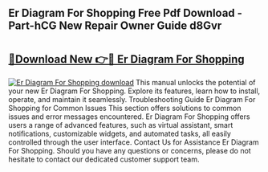## Er Diagram For Shopping Free Pdf Download - Part-hCG New Repair Owner Guide d8Gvr

# <h2><a href="http://dfqw2iv.blite.top/?on=Er+Diagram+For+Shopping">🔗Download New 👉🔴 Er Diagram For Shopping</a></h2>

[![Er Diagram For Shopping download](https://i.imgur.com/lujVjoI.png)](http://dfqw2iv.blite.top/?on=Er+Diagram+For+Shopping)
This manual unlocks the potential of your new Er Diagram For Shopping. Explore its features, learn how to install, operate, and maintain it seamlessly. Troubleshooting Guide Er Diagram For Shopping for Common Issues This section offers solutions to common issues and error messages encountered. Er Diagram For Shopping offers users a range of advanced features, such as virtual assistant, smart notifications, customizable widgets, and automated tasks, all easily controlled through the user interface. Contact Us for Assistance Er Diagram For Shopping. Should you have any questions or concerns, please do not hesitate to contact our dedicated customer support team.
